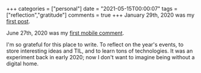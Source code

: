+++
categories = ["personal"]
date = "2021-05-15T00:00:07"
tags = ["reflection","gratitude"]
comments = true
+++
January 29th, 2020 was my [first post](https://alexbilson.dev/posts/purpose/).

June 27th, 2020 was my [first mobile comment](https://alexbilson.dev/comments/first-comment/).

I'm so grateful for this place to write. To reflect on the year's events, to store interesting ideas and TIL, and to learn tons of technologies. It was an experiment back in early 2020; now I don't want to imagine being without a digital home.

